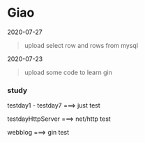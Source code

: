 # Giao
2020-07-27

> upload select row and rows from mysql

2020-07-23

> upload some code to learn gin

### study

testday1 - testday7 ===> just test

testdayHttpServer  ===> net/http test

webblog 				  ===> gin test